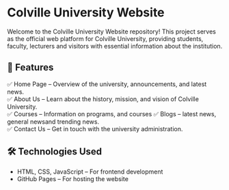 # Colville University Website  

Welcome to the Colville University Website repository! This project serves as the official web platform for Colville University, providing students, faculty, lecturers and visitors with essential information about the institution.  

## 📌 Features  
✅ Home Page – Overview of the university, announcements, and latest news.  
✅ About Us – Learn about the history, mission, and vision of Colville University.  
✅ Courses – Information on programs, and courses
✅ Blogs – latest news, general newsand trending news.    
✅ Contact Us – Get in touch with the university administration.  

## 🛠️ Technologies Used  
- HTML, CSS, JavaScript – For frontend development  
- GitHub Pages – For hosting the website  

